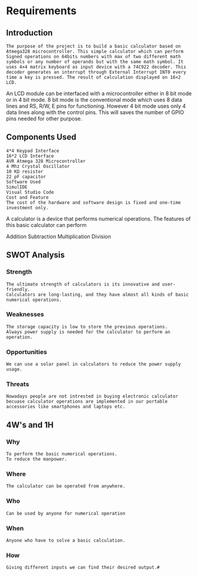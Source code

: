 # Requirements

## Introduction
    The purpose of the project is to build a basic calculator based on Atmega328 microcontroller. This simple calculator which can perform Signed operations on 64bits numbers with max of two different math symbols or any number of operands but with the same math symbol. It uses 4×4 matrix keyboard as input device with a 74C922 decoder. This decoder generates an interrupt through External Interrupt INT0 every time a key is pressed. The result of calculation displayed on 16×2 LCD.

An LCD module can be interfaced with a microcontroller either in 8 bit mode or in 4 bit mode. 8 bit mode is the conventional mode which uses 8 data lines and RS, R/W, E pins for functioning. However 4 bit mode uses only 4 data lines along with the control pins. This will saves the number of GPIO pins needed for other purpose.

## Components Used
    4*4 Keypad Interface
    16*2 LCD Interface
    AVR Atmega 328 Microcontroller
    4 Mhz Crystal Oscillator
    10 KΩ resistor
    22 pF capacitor
    Software Used
    SimulIDE
    Visual Studio Code
    Cost and Feature
    The cost of the hardware and software design is fixed and one-time investment only.

A calculator is a device that performs numerical operations. The features of this basic calculator can perform

Addition
Subtraction
Multiplication
Division


## SWOT Analysis

### Strength
    The ultimate strength of calculators is its innovative and user-friendly.
    Calculators are long-lasting, and they have almost all kinds of basic numerical operations.

### Weaknesses
    The storage capacity is low to store the previous operations.
    Always power supply is needed for the calculator to perform an operation.

### Opportunities
    We can use a solar panel in calculators to reduce the power supply usage.

### Threats
    Nowadays people are not intrested in buying electronic calculator becuase calculator operations are implemented in our portable accessories like smartphones and laptops etc.


## 4W's and 1H

### Why
    To perform the basic numerical operations.
    To reduce the manpower.
### Where
    The calculator can be operated from anywhere.
### Who
    Can be used by anyone for numerical operation
### When
    Anyone who have to solve a basic calculation.
### How
    Giving different inputs we can find their desired output.# 